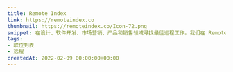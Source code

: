 ```yaml
---
title: Remote Index
link: https://remoteindex.co
thumbnail: https://remoteindex.co/Icon-72.png
snippet: 在设计、软件开发、市场营销、产品和销售领域寻找最佳远程工作。我们在 Remote Index 为您准备了数千个活跃的职位空缺！
tags:
- 职位列表
- 远程
createdAt: 2022-02-09 00:00:00+00:00
---
```

